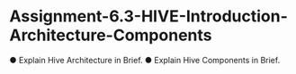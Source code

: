 # Assignment-6.3-HIVE-Introduction-Architecture-Components
● Explain Hive Architecture in Brief. ● Explain Hive Components in Brief.

